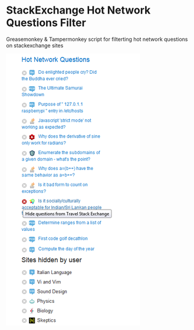 # StackExchange Hot Network Questions Filter
Greasemonkey &amp; Tampermonkey script for filterting hot network questions on stackexchange sites

![Sites marked as hidden](screenshot.png?raw=true "Sites marked as hidden")
